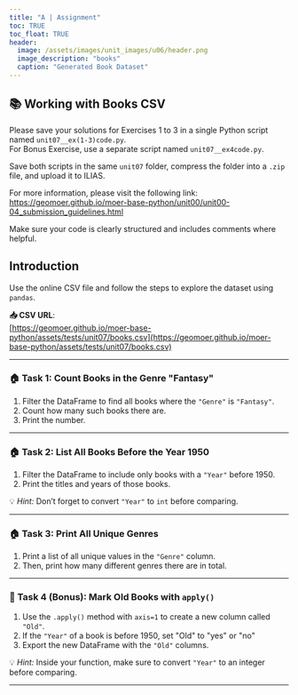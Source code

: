 ```yaml
---
title: "A | Assignment"
toc: TRUE
toc_float: TRUE
header:
  image: /assets/images/unit_images/u06/header.png
  image_description: "books"
  caption: "Generated Book Dataset"
---
```



## 📚  Working with Books CSV


Please save your solutions for Exercises 1 to 3 in a single Python script named `unit07__ex(1-3)code.py`.  
For Bonus Exercise, use a separate script named `unit07__ex4code.py`.

Save both scripts in the same `unit07` folder, compress the folder into a `.zip` file, and upload it to ILIAS.

For more information, please visit the following link:  
https://geomoer.github.io/moer-base-python/unit00/unit00-04_submission_guidelines.html

Make sure your code is clearly structured and includes comments where helpful.


## Introduction
Use the online CSV file and follow the steps to explore the dataset using `pandas`.

**📥 CSV URL**:  
[https://geomoer.github.io/moer-base-python/assets/tests/unit07/books.csv](https://geomoer.github.io/moer-base-python/assets/tests/unit07/books.csv)

---


### 🏠 Task 1: Count Books in the Genre "Fantasy"

1. Filter the DataFrame to find all books where the `"Genre"` is `"Fantasy"`.  
2. Count how many such books there are.  
3. Print the number.


---

### 🏠 Task 2: List All Books Before the Year 1950

1. Filter the DataFrame to include only books with a `"Year"` before 1950.  
2. Print the titles and years of those books.

💡 *Hint:* Don’t forget to convert `"Year"` to `int` before comparing.

---

### 🏠 Task 3: Print All Unique Genres

1. Print a list of all unique values in the `"Genre"` column.  
2. Then, print how many different genres there are in total.

---

### 🌟 Task 4 (Bonus): Mark Old Books with `apply()`

1. Use the `.apply()` method with `axis=1` to create a new column called `"Old"`.  
2. If the `"Year"` of a book is before 1950, set "Old" to "yes" or "no"
3. Export the new DataFrame with the  `"Old"` columns.

💡 *Hint:* Inside your function, make sure to convert `"Year"` to an integer before comparing.

---
